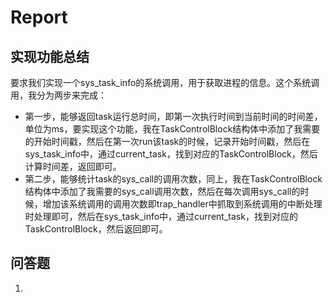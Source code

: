 # Report

## 实现功能总结
要求我们实现一个sys_task_info的系统调用，用于获取进程的信息。这个系统调用，我分为两步来完成：
- 第一步，能够返回task运行总时间，即第一次执行时间到当前时间的时间差，单位为ms，要实现这个功能，我在TaskControlBlock结构体中添加了我需要的开始时间戳，然后在第一次run该task的时候，记录开始时间戳，然后在sys_task_info中，通过current_task，找到对应的TaskControlBlock，然后计算时间差，返回即可。
- 第二步，能够统计task的sys_call的调用次数，同上，我在TaskControlBlock结构体中添加了我需要的sys_call调用次数，然后在每次调用sys_call的时候，增加该系统调用的调用次数即trap_handler中抓取到系统调用的中断处理时处理即可，然后在sys_task_info中，通过current_task，找到对应的TaskControlBlock，然后返回即可。

## 问答题
1. 

